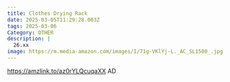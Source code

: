 ```yaml
---
title: Clothes Drying Rack
date: 2025-03-05T11:29:28.003Z
tags: 2025-03-06
Category: OTHER
description: |
  26.xx 
image: https://m.media-amazon.com/images/I/71g-VKlYj-L._AC_SL1500_.jpg
---
```

https://amzlink.to/az0rYLQcuqaXX   AD